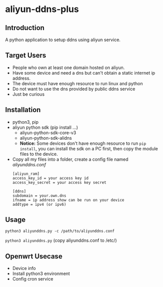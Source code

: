 # aliyun-ddns-plus
## Introduction
A python application to setup ddns using aliyun service.
## Target Users
* People who own at least one domain hosted on aliyun.
* Have some device and need a dns but can't obtain a static internet ip address.
* The device must have enough resource to run linux and python
* Do not want to use the dns provided by public ddns service
* Just be curious
## Installation
* python3, pip
* aliyun python sdk (pip install ...)
   * aliyun-python-sdk-core-v3
   * aliyun-python-sdk-alidns
   * **Notice:** 
   Some devices don't have enough resource to run `pip install`, you can install the sdk on a PC first, then copy the module files to the device.
* Copy all my files into a folder, create a config file named *aliyunddns.conf*
   ```
   [aliyun_ram]
   access_key_id = your access key id
   access_key_secret = your access key secret

   [ddns]
   subdomain = your.own.dns
   ifname = ip address show can be run on your device
   addtype = ipv4 (or ipv6)
   ```
## Usage
`python3 aliyunddns.py -c /path/to/aliyunddns.conf`

`python3 aliyunddns.py` (copy aliyunddns.conf to /etc/)
## Openwrt Usecase
* Device info
* Install python3 environment
* Config cron service